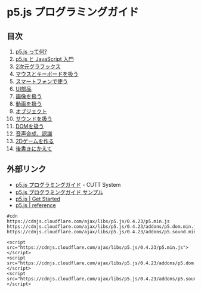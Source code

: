 # p5.js プログラミングガイド

## 目次

1. [p5.js って何?](01/)
1. [p5.js と JavaScript 入門](02/)
1. [2次元グラフックス](03/)
1. [マウスとキーボードを扱う](04/)
1. [スマートフォンで使う](05/)
1. [UI部品](06/)
1. [画像を扱う](07/)
1. [動画を扱う](08/)
1. [オブジェクト](09/)
1. [サウンドを扱う](10/)
1. [DOMを扱う](11/)
1. [音声合成、認識](12/)
1. [2Dゲームを作る](13/)
1. [後書きにかえて](14/)


## 外部リンク

- [p5.js プログラミングガイド](http://www.cutt.co.jp/book/978-4-87783-381-7.html) - CUTT System
- [p5.js プログラミングガイド サンプル](http://www.cutt.jp/books/978-4-87783-381-7/) 
- [p5.js | Get Started](https://p5js.org/get-started/)
- [p5.js | reference](https://p5js.org/reference/)

```
#cdn
https://cdnjs.cloudflare.com/ajax/libs/p5.js/0.4.23/p5.min.js
https://cdnjs.cloudflare.com/ajax/libs/p5.js/0.4.23/addons/p5.dom.min.js
https://cdnjs.cloudflare.com/ajax/libs/p5.js/0.4.23/addons/p5.sound.min.js

<script src="https://cdnjs.cloudflare.com/ajax/libs/p5.js/0.4.23/p5.min.js"></script>
<script src="https://cdnjs.cloudflare.com/ajax/libs/p5.js/0.4.23/addons/p5.dom.min.js"></script>
<script src="https://cdnjs.cloudflare.com/ajax/libs/p5.js/0.4.23/addons/p5.sound.min.js"></script>
```
